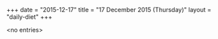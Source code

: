 +++
date = "2015-12-17"
title = "17 December 2015 (Thursday)"
layout = "daily-diet"
+++


\<no entries\>

